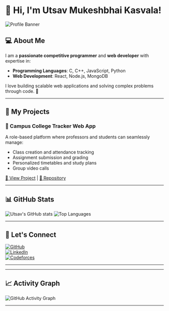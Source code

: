 # 👋 Hi, I'm Utsav Mukeshbhai Kasvala!

![Profile Banner](https://via.placeholder.com/1200x300.png?text=Welcome+to+my+GitHub+Profile)

## 💻 About Me

I am a **passionate competitive programmer** and **web developer** with expertise in:

- **Programming Languages**: C, C++, JavaScript, Python
- **Web Development**: React, Node.js, MongoDB

I love building scalable web applications and solving complex problems through code. 🚀

---

## 🚀 My Projects

### 🏫 Campus College Tracker Web App
A role-based platform where professors and students can seamlessly manage:
- Class creation and attendance tracking
- Assignment submission and grading
- Personalized timetables and study plans
- Group video calls

[🔗 View Project](#) | [📂 Repository](#)

---

## 📊 GitHub Stats

![Utsav's GitHub stats](https://github-readme-stats.vercel.app/api?username=Utsav-Kasvala&show_icons=true&theme=radical)
![Top Languages](https://github-readme-stats.vercel.app/api/top-langs/?username=Utsav-Kasvala&layout=compact&theme=radical)

---

## 🤝 Let's Connect

[![GitHub](https://img.shields.io/badge/GitHub-%2312100E.svg?style=for-the-badge&logo=github&logoColor=white)](https://github.com/Utsav-Kasvala)  
[![LinkedIn](https://img.shields.io/badge/LinkedIn-%230077B5.svg?style=for-the-badge&logo=linkedin&logoColor=white)](https://www.linkedin.com/in/utsav-kasvala-239786280/)  
[![Codeforces](https://img.shields.io/badge/Codeforces-%2312100E.svg?style=for-the-badge&logo=codeforces&logoColor=white)](https://codeforces.com/profile/Utsav_Kasvala)  

---


---

## 📈 Activity Graph

![GitHub Activity Graph](https://github-readme-activity-graph.vercel.app/graph?username=Utsav-Kasvala&theme=radical)

---
